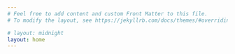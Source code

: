 ```yaml
---
# Feel free to add content and custom Front Matter to this file.
# To modify the layout, see https://jekyllrb.com/docs/themes/#overriding-theme-defaults

# layout: midnight
layout: home
---
```

